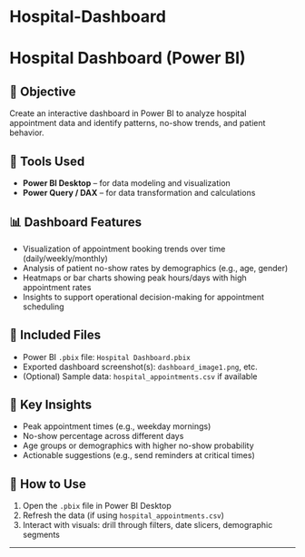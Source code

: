 # Hospital-Dashboard
# Hospital Dashboard (Power BI)

## 📌 Objective
Create an interactive dashboard in Power BI to analyze hospital appointment data and identify patterns, no-show trends, and patient behavior.

## 🧰 Tools Used
- **Power BI Desktop** – for data modeling and visualization
- **Power Query / DAX** – for data transformation and calculations

## 📊 Dashboard Features
- Visualization of appointment booking trends over time (daily/weekly/monthly)
- Analysis of patient no-show rates by demographics (e.g., age, gender)
- Heatmaps or bar charts showing peak hours/days with high appointment rates
- Insights to support operational decision-making for appointment scheduling

## 📁 Included Files
- Power BI `.pbix` file: `Hospital Dashboard.pbix`
- Exported dashboard screenshot(s): `dashboard_image1.png`, etc.
- (Optional) Sample data: `hospital_appointments.csv` if available

## 🧠 Key Insights
- Peak appointment times (e.g., weekday mornings)
- No-show percentage across different days
- Age groups or demographics with higher no-show probability
- Actionable suggestions (e.g., send reminders at critical times)

## 🚀 How to Use
1. Open the `.pbix` file in Power BI Desktop  
2. Refresh the data (if using `hospital_appointments.csv`)  
3. Interact with visuals: drill through filters, date slicers, demographic segments

---


